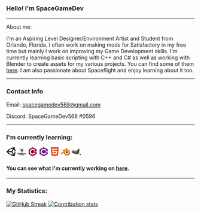 ### Hello! I'm SpaceGameDev
---
<!--
**SpaceGameDev568/SpaceGameDev568** is a ✨ _special_ ✨ repository because its `README.md` (this file) appears on your GitHub profile.
Here are some ideas to get you started:
- 🔭 I’m currently working on ...
- 🌱 I’m currently learning ...
- 👯 I’m looking to collaborate on ...
- 🤔 I’m looking for help with ...
- 💬 Ask me about ...
- 📫 How to reach me: ...
- 😄 Pronouns: ...
- ⚡ Fun fact: ...
-->
About me:

I'm an Aspiring Level Designer/Environment Artist and Student from Orlando, Florida. I often work on making mods for Satisfactory in my free time but mainly I work on improving my Game Development skills. I'm currently learning basic scripting with C++ and C# as well as working with Blender to create assets for my various projects. You can find some of them [here](https://github.com/SpaceGameDev568?tab=repositories). I am also passionate about Spaceflight and enjoy learning about it too.

---
### Contact Info
<!-- <img src="https://github.com/devicons/devicon/blob/master/icons/google/google-original.svg" alt="Email:" width=5%></img></a> -->
Email: spacegamedev568@gmail.com

<!-- <img src="https://i.imgur.com/9YD6zEY.png" alt="[Discord:" width=5%></img></a> -->
Discord: SpaceGameDev568 #0596

---

### I'm currently learning:

<a href="https://unity.com/"><img src="https://github.com/devicons/devicon/blob/master/icons/unity/unity-original.svg" width=5%></img></a>
<a href="https://unrealengine.com"><img src="https://github.com/devicons/devicon/blob/master/icons/unrealengine/unrealengine-original-wordmark.svg" width=5%></img></a>
<a href="https://www.google.com/search?q=c%2B%2B&rlz=1C1CHBF_enUS838US838&sxsrf=APq-WBvIXDsIrDhH5T_gzr1NPxHDhlwDzQ%3A1650568537209&ei=Wa1hYoDBDOehggeV8ZuICw&ved=0ahUKEwjA0dn67qX3AhXnkOAKHZX4BrEQ4dUDCA4&uact=5&oq=c%2B%2B&gs_lcp=Cgdnd3Mtd2l6EAMyCggAELEDEIMBEEMyBAgAEEMyBwguENQCEEMyBwguENQCEEMyCggAELEDEIMBEEMyBAgAEEMyCggAEIAEEIcCEBQyBwgAELEDEEMyBAgAEEMyBAgAEEM6BwgjELADECc6BwgAEEcQsAM6BwgAELADEENKBAhBGABKBAhGGABQlQhYnQpgqC9oAnABeACAAWSIAcYBkgEDMS4xmAEAoAEByAEKwAEB&sclient=gws-wiz"><img src="https://github.com/devicons/devicon/blob/master/icons/cplusplus/cplusplus-plain.svg" width=5%></img></a>
<a href="https://docs.microsoft.com/en-us/dotnet/csharp/"><img src="https://github.com/devicons/devicon/blob/master/icons/csharp/csharp-plain.svg" width=5%></img></a>
<a href="https://www.google.com/search?q=html&rlz=1C1CHBF_enUS838US838&sxsrf=APq-WBvHtOZKkMc6e4v1V2ci1a4uKsgGSg%3A1650568642575&ei=wq1hYpyyIrSxqtsPr5K-sAc&ved=0ahUKEwicm_is76X3AhW0mGoFHS-JD3YQ4dUDCA4&uact=5&oq=html&gs_lcp=Cgdnd3Mtd2l6EAMyBwgAELEDEEMyBwgAELEDEEMyBAgAEEMyBAgAEEMyBAgAEEMyBAgAEEMyBQgAEIAEMgsIABCABBCxAxCDATILCAAQgAQQsQMQgwEyCggAELEDEIMBEEM6BAgjECc6EQguEIAEELEDEIMBEMcBEKMCOgsILhCABBDHARCjAjoICAAQgAQQsQM6DgguEIAEELEDEMcBEKMCOggIABCxAxCDAUoECEEYAEoECEYYAFAAWKQHYNYSaABwAHgAgAFWiAG6ApIBATSYAQCgAQHAAQE&sclient=gws-wiz"><img src="https://github.com/devicons/devicon/blob/master/icons/html5/html5-plain.svg" width=5%></img></a>
<a href="https://www.blender.org/"><img src="https://github.com/devicons/devicon/blob/master/icons/blender/blender-original.svg" width=5%></img></a>
<a href="https://www.gimp.org/"><img src="https://github.com/devicons/devicon/blob/master/icons/gimp/gimp-original.svg" width=5%></img></a>

#### You can see what I'm currently working on [here](https://trello.com/spacegamedev568).

---
### My Statistics:
[![GitHub Streak](https://github-readme-streak-stats.herokuapp.com?user=SpaceGameDev568&theme=dark&date_format=j%20M%5B%20Y%5D&hide_border=true)](https://git.io/streak-stats)
[![Contribution stats](https://github-readme-stats.vercel.app/api?username=SpaceGameDev568&show_icons=true&count_private=true&theme=dark&include_all_commits=true&hide_border=true&hide_title=true&hide_rank=true&line_height=30&3)](https://github.com/anuraghazra/github-readme-stats)  
<!-- [![Top Languages](https://github-readme-stats.vercel.app/api/top-langs/?username=SpaceGameDev568&layout=compact&theme=dark&hide_border=true)](https://github.com/anuraghazra/github-readme-stats)
<img src="https://komarev.com/ghpvc/?username=SpaceGameDev568&style=flat-square&color=blue" alt="Profile view count"/> -->

